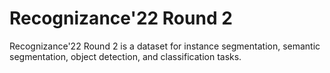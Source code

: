 # Recognizance'22 Round 2

Recognizance'22 Round 2 is a dataset for instance segmentation, semantic segmentation, object detection, and classification tasks.